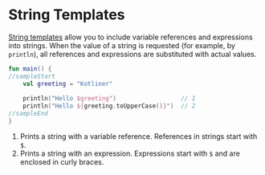 # String Templates

[String templates](https://kotlinlang.org/docs/reference/basic-types.html#string-templates) allow you to include variable references and expressions into strings. When the value of a string is requested (for example, by `println`), all references and expressions are substituted with actual values.
<div class="language-kotlin" theme="idea" data-min-compiler-version="1.3">

```kotlin
fun main() {
//sampleStart
    val greeting = "Kotliner"
    
    println("Hello $greeting")                  // 1 
    println("Hello ${greeting.toUpperCase()}")  // 2
//sampleEnd
}
```

</div>

1. Prints a string with a variable reference. References in strings start with `$`.
2. Prints a string with an expression. Expressions start with `$` and are enclosed in curly braces.

